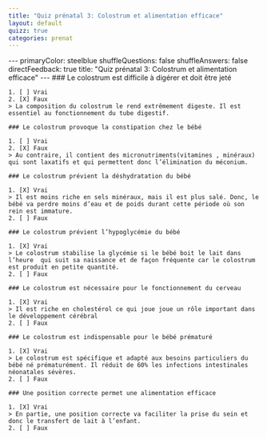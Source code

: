 ```yaml
---
title: "Quiz prénatal 3: Colostrum et alimentation efficace"
layout: default
quizz: true
categories: prenat
--- 
```

<div class="quizdown">
    ---
    primaryColor: steelblue
    shuffleQuestions: false
    shuffleAnswers: false
    directFeedback: true
    title: "Quiz prénatal 3: Colostrum et alimentation efficace"
    ---
    ### Le colostrum est difficile à digérer et doit être jeté
	
    1. [ ] Vrai
    2. [X] Faux
	> La composition du colostrum le rend extrêmement digeste. Il est essentiel au fonctionnement du tube digestif. 

    ### Le colostrum provoque la constipation chez le bébé
	
    1. [ ] Vrai
    2. [X] Faux
	> Au contraire, il contient des micronutriments(vitamines , minéraux) qui sont laxatifs et qui permettent donc l’élimination du méconium.

    ### Le colostrum prévient la déshydratation du bébé
	
    1. [X] Vrai
	> Il est moins riche en sels minéraux, mais il est plus salé. Donc, le bébé va perdre moins d’eau et de poids durant cette période où son rein est immature.
    2. [ ] Faux

    ### Le colostrum prévient l’hypoglycémie du bébé
	
    1. [X] Vrai
	> Le colostrum stabilise la glycémie si le bébé boit le lait dans l’heure  qui suit sa naissance et de façon fréquente car le colostrum est produit en petite quantité. 
    2. [ ] Faux

    ### Le colostrum est nécessaire pour le fonctionnement du cerveau
	
    1. [X] Vrai
	> Il est riche en cholestérol ce qui joue joue un rôle important dans le développement cérébral
    2. [ ] Faux

    ### Le colostrum est indispensable pour le bébé prématuré
	
    1. [X] Vrai
	> Le colostrum est spécifique et adapté aux besoins particuliers du bébé né prématurément. Il réduit de 60% les infections intestinales néonatales sévères.
    2. [ ] Faux

    ### Une position correcte permet une alimentation efficace
	
    1. [X] Vrai
	> En partie, une position correcte va faciliter la prise du sein et donc le transfert de lait à l’enfant.  
    2. [ ] Faux


</div>
